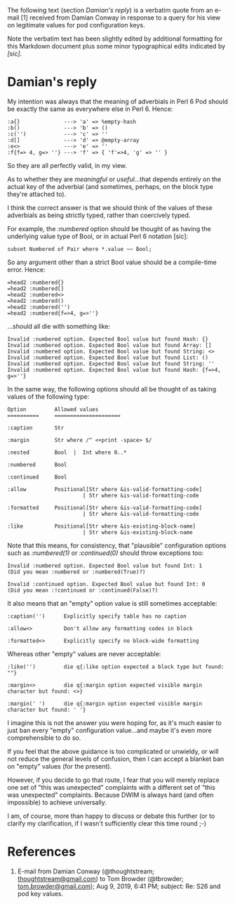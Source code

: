 
The following text (section *Damian's reply*) is a verbatim quote from
an e-mail [1] received from Damian Conway in response to a query for
his view on legitimate values for pod configuration keys.

Note the verbatim text has been slightly edited by additional
formatting for this Markdown document plus some minor typographical
edits indicated by *[sic]*.

# Damian's reply

My intention was always that the meaning of adverbials in Perl 6 Pod
should be exactly the same as everywhere else in Perl 6. Hence:

```
:a{}              ---> 'a' => %empty-hash
:b()              ---> 'b' => ()
:c('')            ---> 'c' => ''
:d[]              ---> 'd' => @empty-array
:e<>              ---> 'e' => ''
:f{f=> 4, g=> ''} ---> 'f' => { 'f'=>4, 'g' => '' }
```
So they are all perfectly valid, in my view.

As to whether they are *meaningful* or *useful*...that depends
entirely on the actual key of the adverbial (and sometimes, perhaps,
on the block type they're attached to).

I think the correct answer is that we should think of the values of
these adverbials as being strictly typed, rather than coercively
typed.

For example, the *:numbered* option should be thought of as having the
underlying value type of Bool, or in actual Perl 6 notation [sic]:

    subset Numbered of Pair where *.value ~~ Bool;

So any argument other than a strict Bool value should be a
compile-time error.  Hence:

    =head2 :numbered{}
    =head2 :numbered[]
    =head2 :numbered<>
    =head2 :numbered()
    =head2 :numbered('')
    =head2 :numbered{f=>4, g=>''}

...should all die with something like:

    Invalid :numbered option. Expected Bool value but found Hash: {}
    Invalid :numbered option. Expected Bool value but found Array: []
    Invalid :numbered option. Expected Bool value but found String: <>
    Invalid :numbered option. Expected Bool value but found List: ()
    Invalid :numbered option. Expected Bool value but found String: ''
    Invalid :numbered option. Expected Bool value but found Hash: {f=>4, g=>''}

In the same way, the following options should all be thought of as
taking values of the following type:

    Option         Allowed values
    ==========     =====================

    :caption       Str

    :margin        Str where /^ <+print -space> $/

    :nested        Bool  |  Int where 0..*

    :numbered      Bool

    :continued     Bool

    :allow         Positional[Str where &is-valid-formatting-code]
                            | Str where &is-valid-formatting-code

    :formatted     Positional[Str where &is-valid-formatting-code]
                            | Str where &is-valid-formatting-code

    :like          Positional[Str where &is-existing-block-name]
                            | Str where &is-existing-block-name


Note that this means, for consistency, that "plausible" configuration
options such as *:numbered(1)* or *:continued(0)* should throw exceptions
too:

    Invalid :numbered option. Expected Bool value but found Int: 1
    (Did you mean :numbered or :numbered(True)?)

    Invalid :continued option. Expected Bool value but found Int: 0
    (Did you mean :!continued or :continued(False)?)


It also means that an "empty" option value is still sometimes
acceptable:

    :caption('')      Explicitly specify table has no caption

    :allow<>          Don't allow any formatting codes in block

    :formatted<>      Explicitly specify no block-wide formatting


Whereas other "empty" values are never acceptable:

    :like('')         die q{:like option expected a block type but found: ""}

    :margin<>         die q{:margin option expected visible margin character but found: <>}

    :margin(' ')      die q{:margin option expected visible margin character but found: ' '}


I imagine this is not the answer you were hoping for, as it's much
easier to just ban every "empty" configuration value...and maybe it's
even more comprehensible to do so.

If you feel that the above guidance is too complicated or unwieldy, or
will not reduce the general levels of confusion, then I can accept a
blanket ban on "empty" values (for the present).

However, if you decide to go that route, I fear that you will merely
replace one set of "this was unexpected" complaints with a different
set of "this was unexpected" complaints. Because DWIM is always hard
(and often impossible) to achieve universally.

I am, of course, more than happy to discuss or debate this further (or
to clarify my clarification, if I wasn't sufficiently clear this time
round ;-)

# References

1. E-mail from Damian Conway (@thoughtstream;
   <thoughtstream@gmail.com>) to Tom Browder (@tbrowder;
   <tom.browder@gmail.com>); Aug 9, 2019, 6:41 PM; subject: Re: S26
   and pod key values.
